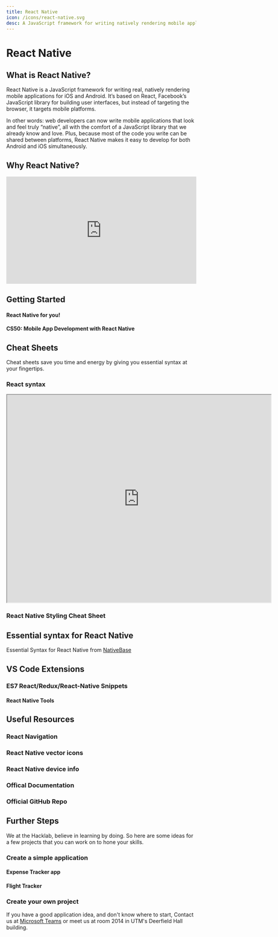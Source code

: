 ```yaml
---
title: React Native
icon: /icons/react-native.svg
desc: A JavaScript framework for writing natively rendering mobile applications for iOS and Android!
---
```


# React Native

## What is React Native?
React Native is a JavaScript framework for writing real, natively rendering mobile applications for iOS and Android. It’s based on React, Facebook’s JavaScript library for building user interfaces, but instead of targeting the browser, it targets mobile platforms.

In other words: web developers can now write mobile applications that look and feel truly “native”, all with the comfort of a JavaScript library that we already know and love. Plus, because most of the code you write can be shared between platforms, React Native makes it easy to develop for both Android and iOS simultaneously.

## Why React Native?
<div style="padding:56.25% 0 0 0;position:relative;">
    <iframe width="443" height="240" src="https://www.youtube.com/embed/FJ6tXatsq1c" frameborder="0" allow="accelerometer; autoplay; encrypted-media; gyroscope; picture-in-picture" style="position:absolute;top:0;left:0;width:100%;height:100%;" allowfullscreen></iframe>
</div>

<!-- ### Companies using React Native
<ImagesGridHorizontal :images="
[{src:'https://reactnative.dev/img/showcase/instagram.png', width:'95px', height:'100px'}, 
{src:'https://reactnative.dev/img/showcase/skype.png', width:'100px', height:'100px'},
{src:'https://reactnative.dev/img/showcase/discord.png', width:'100px', height:'100px'}, 
{src:'https://reactnative.dev/img/showcase/tesla.png', width:'100px', height:'100px'}, 
{src:'https://reactnative.dev/img/showcase/walmart.png', width:'100px', height:'100px'}, 
{src:'https://reactnative.dev/img/showcase/ubereats.png', width:'100px', height:'100px'},
{src:'https://reactnative.dev/img/showcase/pinterest.png', width:'100px', height:'100px'}
]" /> -->

## Getting Started

#### React Native for you!
<grid-1-x-2 desc="In this series of videos, you will be introduced fundamental concepts of React Native." link="https://www.youtube.com/playlist?list=PL4cUxeGkcC9ixPU-QkScoRBVxtPPzVjrQ" img-Src="/resources/react-native/react-native.png" button="Start Learning!"></grid-1-x-2>

#### CS50: Mobile App Development with React Native
<grid-1-x-2 :reversed="true" img-Src="https://www.harvard.edu/sites/default/files/user13/harvard_shield.png" desc="Learn about mobile app development with React Native, offered by Harvard University." link="https://online-learning.harvard.edu/course/cs50s-mobile-app-development-react-native?gclid=CjwKCAjwkun1BRAIEiwA2mJRWdbcLlJoxHpDS1-Pv9ezjxWPqTlQB70tzZtwav8-cMLrBdK6hn-xkhoCw9cQAvD_BwE" button="Start Learning!"></grid-1-x-2>   

## Cheat Sheets
Cheat sheets save you time and energy by giving you essential syntax at your fingertips.

### React syntax
<iframe src="https://ihatetomatoes.net/wp-content/uploads/2017/01/react-cheat-sheet.pdf" width="700" height="550"></iframe>

### React Native Styling Cheat Sheet
<grid-1-x-2 :reversed="true" desc="Check out the styling cheat sheet" link="https://github.com/vhpoet/react-native-styling-cheat-sheet" img-Src="https://camo.githubusercontent.com/4009dd58f523f3933a60531e33cf1366497fc92e/68747470733a2f2f6d656469612e67697068792e636f6d2f6d656469612f42356139626b4c6f75456c4f4d2f67697068792e676966" button="Click here!"></grid-1-x-2>

## Essential syntax for React Native
Essential Syntax for React Native from
[NativeBase](https://docs.nativebase.io/docs/CheatSheet.html)

## VS Code Extensions
### ES7 React/Redux/React-Native Snippets
<grid-1-x-2 desc="Simple extensions for React, Redux and Graphql in JS/TS with ES7 syntax" img-Src="https://dsznajder.gallerycdn.vsassets.io/extensions/dsznajder/es7-react-js-snippets/2.7.1/1585251666137/Microsoft.VisualStudio.Services.Icons.Default" link="https://marketplace.visualstudio.com/items?itemName=dsznajder.es7-react-js-snippets" button="Check it out!"></grid-1-x-2>


#### React Native Tools
<grid-1-x-2 :reversed="true" desc="For debugging and integrated commands in React Native" img-Src="https://github.com/Microsoft/vscode-react-native/raw/master/images/react-features.gif" link="https://marketplace.visualstudio.com/items?itemName=msjsdiag.vscode-react-native" button="Check it out!"></grid-1-x-2>

## Useful Resources

### React Navigation
<grid-1-x-2 desc="This library allows you to add routes and navigation for your React Native apps" link="https://reactnavigation.org/" img-Src="https://reactnavigation.org/img/spiro.svg" button="Chack it out!"></grid-1-x-2>

### React Native vector icons
<grid-1-x-2 :reversed="true" desc="Customizable Icons for React Native with support for NavBar/TabBar/ToolbarAndroid, image source and full styling." link="https://oblador.github.io/react-native-vector-icons/" img-Src="https://cloud.githubusercontent.com/assets/378279/12009887/33f4ae1c-ac8d-11e5-8666-7a87458753ee.png" button="Check it out!"></grid-1-x-2>

### React Native device info
<grid-1-x-2 desc="This library provides the device information for React Native iOS and Android applications" link="https://github.com/react-native-community/react-native-device-info" button="Check it out!" img-Src="https://miro.medium.com/max/3200/1*qXcjSfRj0C0ir2yMsYiRyw.jpeg"></grid-1-x-2>

### Offical Documentation
<grid-1-x-2 :reversed="true" img-Src="https://upload.wikimedia.org/wikipedia/commons/a/a7/React-icon.svg" link="https://reactnative.dev/" button="Read Docs" desc="The official React Native documentation can help you understand important concepts and refer to the API"></grid-1-x-2>

### Official GitHub Repo
<grid-1-x-2 img-Src="/icons/github.svg" link="https://github.com/facebook/react-native" button="Check it out!" desc="The official React Native github repository for you to check out new updates and also contribute to repository in the future."></grid-1-x-2>


## Further Steps
We at the Hacklab, believe in learning by doing. So here are some ideas for a few projects that you can work on to hone your skills.

### Create a simple application
#### Expense Tracker app
<grid-1-x-2 desc="Create an application to track your expenses. You can connect it to your credit card which can keep track of all your expenses and categorizes it in different categories." img-Src="https://cdn.dribbble.com/users/3765746/screenshots/6913781/expense_tracker__2_.png"></grid-1-x-2>

#### Flight Tracker
<grid-1-x-2 desc="This application will tell you about the status of a file that you put in by consuming various APIs" img-Src="https://siri-cdn.appadvice.com/apptributes/us-east-1%3Af9757185-8fd9-4f9b-b3cf-2b4ad1dd2ab1/1563902905614_flight-xl.jpg"></grid-1-x-2>

### Create your own project
If you have a good application idea, and don't know where to start, Contact us at [Microsoft Teams](/microsoft-teams/) or meet us at room 2014 in UTM's Deerfield Hall building.
